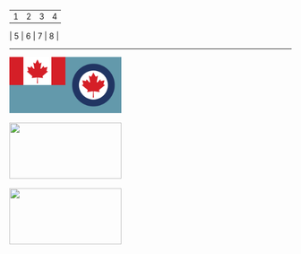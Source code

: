 
|         |         |         |         |
|:-------:|:-------:|:-------:|:-------:|
| 1 | 2 | 3 | 4 |
|
5
|
6
|
7
|
8
|

<hr/>

<p>
<a href="https://en.wikipedia.org/wiki/Canadian_Armed_Forces"> 
    <img src="https://github.com/codetojoy/PrinceEdwardIsland/blob/master/flags/resources/Air_Force_Ensign_of_Canada.svg"
         height="100" width="200"></img> 
    </a> 
</p>

<p>
<a href="https://en.wikipedia.org/wiki/Royal_Canadian_Air_Force_Ensign"> 
    <img src="https://en.wikipedia.org/wiki/Royal_Canadian_Air_Force_Ensign#/media/File:Air_Force_Ensign_of_Canada.svg" 
        height="100" width="200">
    </img> 
</a> 
</p>

<p>
<a href="https://en.wikipedia.org/wiki/Royal_Canadian_Mounted_Police"> 
    <img src="https://upload.wikimedia.org/wikipedia/commons/c/cb/Flag_of_the_RCMP.svg" 
        height="100" width="200">
    </img>
</a> 
</p>








